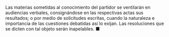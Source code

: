 Las materias sometidas al conocimiento del partidor se ventilarán en audiencias verbales, consignándose en las respectivas actas sus resultados; o por medio de solicitudes escritas, cuando la naturaleza e importancia de las cuestiones debatidas así lo exijan. Las resoluciones que se dicten con tal objeto serán inapelables. ■